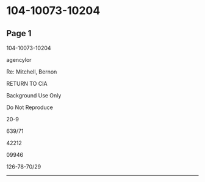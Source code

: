 # 104-10073-10204

## Page 1

104-10073-10204

agencylor

Re: Mitchell, Bernon

RETURN TO CIA

Background Use Only

Do Not Reproduce

20-9

639/71

42212

09946

126-78-70/29

---

